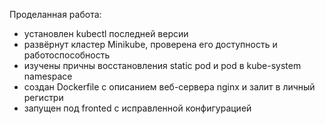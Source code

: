 Проделанная работа:
- установлен kubectl последней версии
- развёрнут кластер Minikube, проверена его доступность и работоспособность
- изучены причны восстановления static pod и pod в kube-system namespace
- создан Dockerfile с описанием веб-сервера nginx и залит в личный регистри
- запущен под fronted с исправленной конфигурацией
